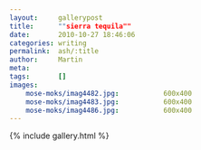 ```yaml
---
layout:     gallerypost
title:      ""sierra tequila""
date:       2010-10-27 18:46:06
categories: writing
permalink:  ash/:title
author:     Martin
meta:
tags:       []
images:
    mose-moks/imag4482.jpg:           600x400
    mose-moks/imag4483.jpg:           600x400
    mose-moks/imag4486.jpg:           600x400
---
```


{% include gallery.html %}
